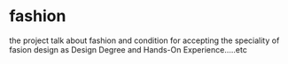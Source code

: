 # fashion
the project talk about fashion and condition for accepting the speciality of fasion design as Design Degree and Hands-On Experience.....etc

